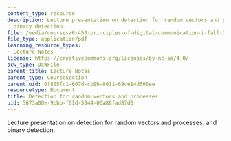 ```yaml
---
content_type: resource
description: Lecture presentation on detection for random vectors and processes, and
  binary detection.
file: /media/courses/6-450-principles-of-digital-communication-i-fall-2009/5673a00e9bbbf61d504406a86fad87d0_MIT6_450F09_slide17.pdf
file_type: application/pdf
learning_resource_types:
- Lecture Notes
license: https://creativecommons.org/licenses/by-nc-sa/4.0/
ocw_type: OCWFile
parent_title: Lecture Notes
parent_type: CourseSection
parent_uid: 0f805fd1-607d-cb9b-8011-69ce14d600ee
resourcetype: Document
title: Detection for random vectors and processes
uid: 5673a00e-9bbb-f61d-5044-06a86fad87d0
---
```

Lecture presentation on detection for random vectors and processes, and binary detection.